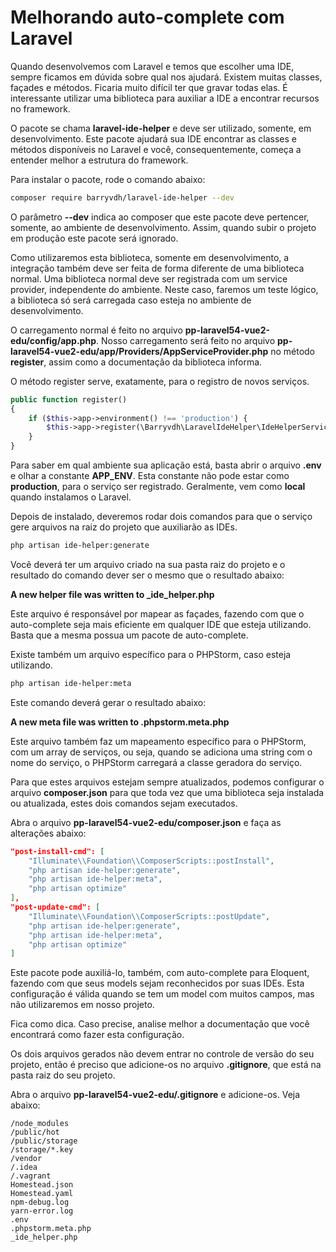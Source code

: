 # Melhorando auto-complete com Laravel

Quando desenvolvemos com Laravel e temos que escolher uma IDE, sempre ficamos em dúvida sobre qual nos ajudará. Existem muitas classes, façades e métodos. Ficaria muito difícil ter que gravar todas elas. É interessante utilizar uma biblioteca para auxiliar a IDE a encontrar recursos no framework.

O pacote se chama **laravel-ide-helper** e deve ser utilizado, somente, em desenvolvimento. Este pacote ajudará sua IDE encontrar as classes e métodos disponíveis no Laravel e você, consequentemente, começa a entender melhor a estrutura do framework.

Para instalar o pacote, rode o comando abaixo:

```sh
composer require barryvdh/laravel-ide-helper --dev
```

O parâmetro **--dev** indica ao composer que este pacote deve pertencer, somente, ao ambiente de desenvolvimento. Assim, quando subir o projeto em produção este pacote será ignorado.

Como utilizaremos esta biblioteca, somente em desenvolvimento, a integração também deve ser feita de forma diferente de uma biblioteca normal. Uma biblioteca normal deve ser registrada com um service provider, independente do ambiente. Neste caso, faremos um teste lógico, a biblioteca só será carregada caso esteja no ambiente de desenvolvimento.

O carregamento normal é feito no arquivo **pp-laravel54-vue2-edu/config/app.php**. Nosso carregamento será feito no arquivo **pp-laravel54-vue2-edu/app/Providers/AppServiceProvider.php** no método **register**, assim como a documentação da biblioteca informa.

O método register serve, exatamente, para o registro de novos serviços.

```php
public function register()
{
    if ($this->app->environment() !== 'production') {
        $this->app->register(\Barryvdh\LaravelIdeHelper\IdeHelperServiceProvider::class);
    }
}
```

Para saber em qual ambiente sua aplicação está, basta abrir o arquivo **.env** e olhar a constante **APP_ENV**. Esta constante não pode estar como **production**, para o serviço ser registrado. Geralmente, vem como **local** quando instalamos o Laravel.

Depois de instalado, deveremos rodar dois comandos para que o serviço gere arquivos na raiz do projeto que auxiliarão as IDEs.

```sh
php artisan ide-helper:generate
```

Você deverá ter um arquivo criado na sua pasta raiz do projeto e o resultado do comando dever ser o mesmo que o resultado abaixo:

**A new helper file was written to _ide_helper.php**

Este arquivo é responsável por mapear as façades, fazendo com que o auto-complete seja mais eficiente em qualquer IDE que esteja utilizando. Basta que a mesma possua um pacote de auto-complete.

Existe também um arquivo específico para o PHPStorm, caso esteja utilizando.

```sh
php artisan ide-helper:meta
```

Este comando deverá gerar o resultado abaixo:

**A new meta file was written to .phpstorm.meta.php**

Este arquivo também faz um mapeamento específico para o PHPStorm, com um array de serviços, ou seja, quando se adiciona uma string com o nome do serviço, o PHPStorm carregará a classe geradora do serviço.

Para que estes arquivos estejam sempre atualizados, podemos configurar o arquivo **composer.json** para que toda vez que uma biblioteca seja instalada ou atualizada, estes dois comandos sejam executados.

Abra o arquivo **pp-laravel54-vue2-edu/composer.json** e faça as alterações abaixo:

```json
"post-install-cmd": [
    "Illuminate\\Foundation\\ComposerScripts::postInstall",
    "php artisan ide-helper:generate",
    "php artisan ide-helper:meta",
    "php artisan optimize"
],
"post-update-cmd": [
    "Illuminate\\Foundation\\ComposerScripts::postUpdate",
    "php artisan ide-helper:generate",
    "php artisan ide-helper:meta",
    "php artisan optimize"
]
```

Este pacote pode auxiliá-lo, também, com auto-complete para Eloquent, fazendo com que seus models sejam reconhecidos por suas IDEs. Esta configuração é válida quando se tem um model com muitos campos, mas não utilizaremos em nosso projeto.

Fica como dica. Caso precise, analise melhor a documentação que você encontrará como fazer esta configuração.

Os dois arquivos gerados não devem entrar no controle de versão do seu projeto, então é preciso que adicione-os no arquivo **.gitignore**, que está na pasta raiz do seu projeto.

Abra o arquivo **pp-laravel54-vue2-edu/.gitignore** e adicione-os. Veja abaixo:

```
/node_modules
/public/hot
/public/storage
/storage/*.key
/vendor
/.idea
/.vagrant
Homestead.json
Homestead.yaml
npm-debug.log
yarn-error.log
.env
.phpstorm.meta.php
_ide_helper.php
```